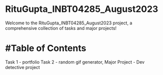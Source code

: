 # RituGupta_INBT04285_August2023
Welcome to the RituGupta_INBT04285_August2023 project, a comprehensive collection of tasks and major projects!

# #Table of Contents

Task 1 - portfolio
Task 2 - random gif generator,
Major Project - Dev detective project
